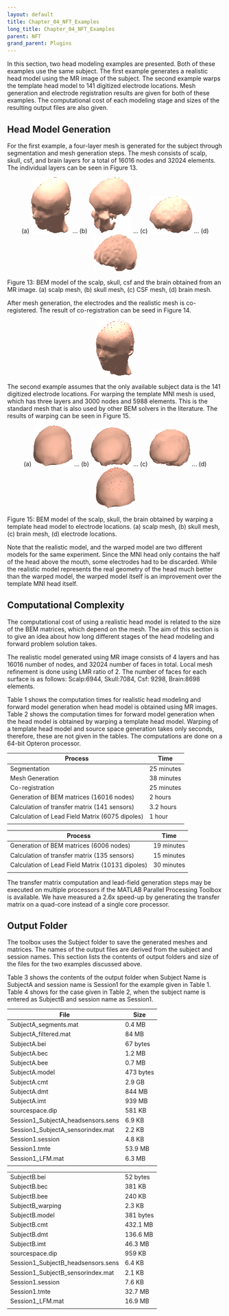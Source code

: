 ```yaml
---
layout: default
title: Chapter_04_NFT_Examples
long_title: Chapter_04_NFT_Examples
parent: NFT
grand_parent: Plugins
---
```

In this section, two head modeling examples are presented. Both of these
examples use the same subject. The first example generates a realistic
head model using the MR image of the subject. The second example warps
the template head model to 141 digitized electrode locations. Mesh
generation and electrode registration results are given for both of
these examples. The computational cost of each modeling stage and sizes
of the resulting output files are also given.

Head Model Generation
---------------------

For the first example, a four-layer mesh is generated for the subject
through segmentation and mesh generation steps. The mesh consists of
scalp, skull, csf, and brain layers for a total of 16016 nodes and 32024
elements. The individual layers can be seen in Figure 13.

<center>

(a) 
![a](NFM_Toolboox_UsersManual_html_56c540a1.gif "wikilink") ...
(b)
![b](NFM_Toolboox_UsersManual_html_28d79845.gif "wikilink") ...
(c) 
![c](NFM_Toolboox_UsersManual19x.png "wikilink") ... 
(d)
![d](NFM_Toolboox_UsersManual_html_m69f7a676.gif "wikilink")

</center>

Figure 13: BEM model of the scalp, skull, csf and the brain obtained
from an MR image. (a) scalp mesh, (b) skull mesh, (c) CSF mesh, (d)
brain mesh.

After mesh generation, the electrodes and the realistic mesh is
co-registered. The result of co-registration can be seed in Figure 14.

<center>

![Figure 14: Registered electrode locations on the scalp mesh.](NFM_Toolboox_UsersManual_html_7b73089f.gif "wikilink")

</center>

The second example assumes that the only available subject data is the
141 digitized electrode locations. For warping the template MNI mesh is
used, which has three layers and 3000 nodes and 5988 elements. This is
the standard mesh that is also used by other BEM solvers in the
literature. The results of warping can be seen in Figure 15.

<center>

(a)
![a](NFM_Toolboox_UsersManual_html_3bc436a3.gif "wikilink") ...
(b) 
![b](NFM_Toolboox_UsersManual23x.png "wikilink") ... 
(c)
![c](NFM_Toolboox_UsersManual_html_m350221ff.gif "wikilink") ...
(d) 
![d](NFM_Toolboox_UsersManual_html_m788a9795.gif "wikilink")

</center>

Figure 15: BEM model of the scalp, skull, the brain obtained by warping
a template head model to electrode locations. (a) scalp mesh, (b) skull
mesh, (c) brain mesh, (d) electrode locations.

Note that the realistic model, and the warped model are two different
models for the same experiment. Since the MNI head only contains the
half of the head above the mouth, some electrodes had to be discarded.
While the realistic model represents the real geometry of the head much
better than the warped model, the warped model itself is an improvement
over the template MNI head itself.

Computational Complexity
------------------------

The computational cost of using a realistic head model is related to the
size of the BEM matrices, which depend on the mesh. The aim of this
section is to give an idea about how long different stages of the head
modeling and forward problem solution takes.

The realistic model generated using MR image consists of 4 layers and
has 16016 number of nodes, and 32024 number of faces in total. Local
mesh refinement is done using LMR ratio of 2. The number of faces for
each surface is as follows: Scalp:6944, Skull:7084, Csf: 9298,
Brain:8698 elements.

Table 1 shows the computation times for realistic head modeling and
forward model generation when head model is obtained using MR images.
Table 2 shows the computation times for forward model generation when
the head model is obtained by warping a template head model. Warping of
a template head model and source space generation takes only seconds,
therefore, these are not given in the tables. The computations are done
on a 64-bit Opteron processor.

| Process                                         | Time       |
|-------------------------------------------------|------------|
| Segmentation                                    | 25 minutes |
| Mesh Generation                                 | 38 minutes |
| Co-registration                                 | 25 minutes |
| Generation of BEM matrices (16016 nodes)        | 2 hours    |
| Calculation of transfer matrix (141 sensors)    | 3.2 hours  |
| Calculation of Lead Field Matrix (6075 dipoles) | 1 hour     |
|                                                 |            |

| Process                                          | Time       |
|--------------------------------------------------|------------|
| Generation of BEM matrices (6006 nodes)          | 19 minutes |
| Calculation of transfer matrix (135 sensors)     | 15 minutes |
| Calculation of Lead Field Matrix (10131 dipoles) | 30 minutes |
|                                                  |            |

The transfer matrix computation and lead-field generation steps may be
executed on multiple processors if the MATLAB Parallel Processing
Toolbox is available. We have measured a 2.6x speed-up by generating the
transfer matrix on a quad-core instead of a single core processor.

Output Folder
-------------

The toolbox uses the Subject folder to save the generated meshes and
matrices. The names of the output files are derived from the subject and
session names. This section lists the contents of output folders and
size of the files for the two examples discussed above.

Table 3 shows the contents of the output folder when Subject Name is
SubjectA and session name is Session1 for the example given in Table 1.
Table 4 shows for the case given in Table 2, when the subject name is
entered as SubjectB and session name as Session1.

| File                               | Size      |
|------------------------------------|-----------|
| SubjectA_segments.mat              | 0.4 MB    |
| SubjectA_filtered.mat              | 84 MB     |
| SubjectA.bei                       | 67 bytes  |
| SubjectA.bec                       | 1.2 MB    |
| SubjectA.bee                       | 0.7 MB    |
| SubjectA.model                     | 473 bytes |
| SubjectA.cmt                       | 2.9 GB    |
| SubjectA.dmt                       | 844 MB    |
| SubjectA.imt                       | 939 MB    |
| sourcespace.dip                    | 581 KB    |
| Session1_SubjectA_headsensors.sens | 6.9 KB    |
| Session1_SubjectA_sensorindex.mat  | 2.2 KB    |
| Session1.session                   | 4.8 KB    |
| Session1.tmte                      | 53.9 MB   |
| Session1_LFM.mat                   | 6.3 MB    |
|                                    |           |

|                                    |           |
|------------------------------------|-----------|
| SubjectB.bei                       | 52 bytes  |
| SubjectB.bec                       | 381 KB    |
| SubjectB.bee                       | 240 KB    |
| SubjectB_warping                   | 2.3 KB    |
| SubjectB.model                     | 381 bytes |
| SubjectB.cmt                       | 432.1 MB  |
| SubjectB.dmt                       | 136.6 MB  |
| SubjectB.imt                       | 46.3 MB   |
| sourcespace.dip                    | 959 KB    |
| Session1_SubjectB_headsensors.sens | 6.4 KB    |
| Session1_SubjectB_sensorindex.mat  | 2.1 KB    |
| Session1.session                   | 7.6 KB    |
| Session1.tmte                      | 32.7 MB   |
| Session1_LFM.mat                   | 16.9 MB   |
|                                    |           |
